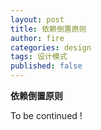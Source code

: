 ```yaml
---
layout: post
title: 依赖倒置原则
author: fire
categories: design
tags: 设计模式
published: false
---
```


**依赖倒置原则**

To be continued !